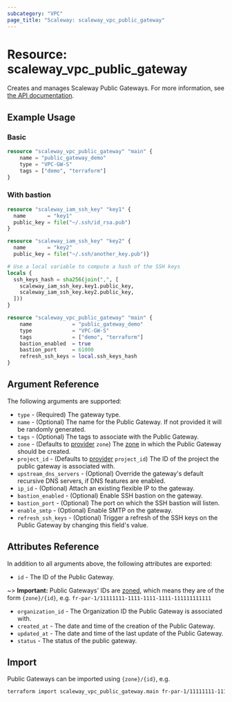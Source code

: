 ```yaml
---
subcategory: "VPC"
page_title: "Scaleway: scaleway_vpc_public_gateway"
---
```


# Resource: scaleway_vpc_public_gateway

Creates and manages Scaleway Public Gateways.
For more information, see [the API documentation](https://www.scaleway.com/en/developers/api/public-gateway).

## Example Usage

### Basic

```terraform
resource "scaleway_vpc_public_gateway" "main" {
    name = "public_gateway_demo"
    type = "VPC-GW-S"
    tags = ["demo", "terraform"]
}
```

### With bastion

```terraform
resource "scaleway_iam_ssh_key" "key1" {
  name       = "key1"
  public_key = file("~/.ssh/id_rsa.pub")
}

resource "scaleway_iam_ssh_key" "key2" {
  name       = "key2"
  public_key = file("~/.ssh/another_key.pub")}

# Use a local variable to compute a hash of the SSH keys
locals {
  ssh_keys_hash = sha256(join(",", [
    scaleway_iam_ssh_key.key1.public_key,
    scaleway_iam_ssh_key.key2.public_key,
  ]))
}

resource "scaleway_vpc_public_gateway" "main" {
    name             = "public_gateway_demo"
    type             = "VPC-GW-S"
    tags             = ["demo", "terraform"]
    bastion_enabled  = true
    bastion_port     = 61000
    refresh_ssh_keys = local.ssh_keys_hash
}
```

## Argument Reference

The following arguments are supported:

- `type` - (Required) The gateway type.
- `name` - (Optional) The name for the Public Gateway. If not provided it will be randomly generated.
- `tags` - (Optional) The tags to associate with the Public Gateway.
- `zone` - (Defaults to [provider](../index.md#zone) `zone`) The [zone](../guides/regions_and_zones.md#zones) in which the Public Gateway should be created.
- `project_id` - (Defaults to [provider](../index.md#project_id) `project_id`) The ID of the project the public gateway is associated with.
- `upstream_dns_servers` - (Optional) Override the gateway's default recursive DNS servers, if DNS features are enabled.
- `ip_id` - (Optional) Attach an existing flexible IP to the gateway.
- `bastion_enabled` - (Optional) Enable SSH bastion on the gateway.
- `bastion_port` - (Optional) The port on which the SSH bastion will listen.
- `enable_smtp` - (Optional) Enable SMTP on the gateway.
- `refresh_ssh_keys` - (Optional) Trigger a refresh of the SSH keys on the Public Gateway by changing this field's value.

## Attributes Reference

In addition to all arguments above, the following attributes are exported:

- `id` - The ID of the Public Gateway.

~> **Important:** Public Gateways' IDs are [zoned](../guides/regions_and_zones.md#resource-ids), which means they are of the form `{zone}/{id}`, e.g. `fr-par-1/11111111-1111-1111-1111-111111111111`

- `organization_id` - The Organization ID the Public Gateway is associated with.
- `created_at` - The date and time of the creation of the Public Gateway.
- `updated_at` - The date and time of the last update of the Public Gateway.
- `status` - The status of the public gateway.

## Import

Public Gateways can be imported using `{zone}/{id}`, e.g.

```bash
terraform import scaleway_vpc_public_gateway.main fr-par-1/11111111-1111-1111-1111-111111111111
```
